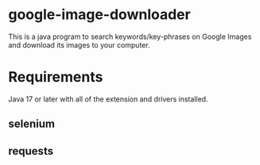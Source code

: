 # google-image-downloader
This is a java program to search keywords/key-phrases on Google Images and download its images to your computer.
# Requirements
Java 17 or later with all of the extension and drivers installed.
## selenium
## requests


